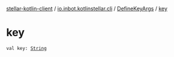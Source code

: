 [stellar-kotlin-client](../../index.md) / [io.inbot.kotlinstellar.cli](../index.md) / [DefineKeyArgs](index.md) / [key](./key.md)

# key

`val key: `[`String`](https://kotlinlang.org/api/latest/jvm/stdlib/kotlin/-string/index.html)